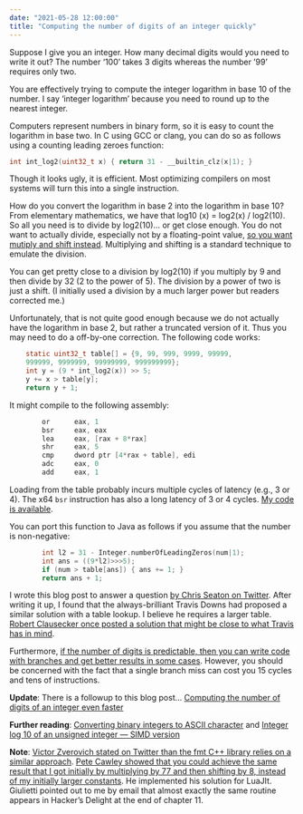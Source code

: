 ```yaml
---
date: "2021-05-28 12:00:00"
title: "Computing the number of digits of an integer quickly"
---
```




Suppose I give you an integer. How many decimal digits would you need to write it out? The number &lsquo;100&rsquo; takes 3 digits whereas the number &rsquo;99&rsquo; requires only two.

You are effectively trying to compute the integer logarithm in base 10 of the number. I say &lsquo;integer logarithm&rsquo; because you need to round up to the nearest integer.

Computers represent numbers in binary form, so it is easy to count the logarithm in base two. In C using GCC or clang, you can do so as follows using a counting leading zeroes function:
```C
int int_log2(uint32_t x) { return 31 - __builtin_clz(x|1); }
```


Though it looks ugly, it is efficient. Most optimizing compilers on most systems will turn this into a single instruction.

How do you convert the logarithm in base 2 into the logarithm in base 10? From elementary mathematics, we have that log10 (x) = log2(x) / log2(10). So all you need is to divide by log2(10)&hellip; or get close enough. You do not want to actually divide, especially not by a floating-point value, [so you want mutiply and shift instead](https://arxiv.org/abs/2012.12369). Multiplying and shifting is a standard technique to emulate the division.

You can get pretty close to a division by log2(10) if you multiply by 9 and then divide by 32 (2 to the power of 5). The division by a power of two is just a shift. (I initially used a division by a much larger power but readers corrected me.)

Unfortunately, that is not quite good enough because we do not actually have the logarithm in base 2, but rather a truncated version of it. Thus you may need to do a off-by-one correction. The following code works:
```C
    static uint32_t table[] = {9, 99, 999, 9999, 99999, 
    999999, 9999999, 99999999, 999999999};
    int y = (9 * int_log2(x)) >> 5;
    y += x > table[y];
    return y + 1;
```


It might compile to the following assembly:
```C
        or      eax, 1
        bsr     eax, eax
        lea     eax, [rax + 8*rax]
        shr     eax, 5
        cmp     dword ptr [4*rax + table], edi
        adc     eax, 0
        add     eax, 1
```


Loading from the table probably incurs multiple cycles of latency (e.g., 3 or 4). The x64 `bsr` instruction has also a long latency of 3 or 4 cycles. [My code is available](https://github.com/lemire/Code-used-on-Daniel-Lemire-s-blog/tree/master/2021/05/28).

You can port this function to Java as follows if you assume that the number is non-negative:
```C
        int l2 = 31 - Integer.numberOfLeadingZeros(num|1);
        int ans = ((9*l2)>>>5);
        if (num > table[ans]) { ans += 1; }
        return ans + 1;
```


I wrote this blog post to answer a question [by Chris Seaton on Twitter](https://twitter.com/ChrisGSeaton/status/1398312274830495748). After writing it up, I found that the always-brilliant Travis Downs had proposed a similar solution with a table lookup. I believe he requires a larger table. [Robert Clausecker once posted a solution that might be close to what Travis has in mind](https://www.reddit.com/r/C_Programming/comments/k0bgr7/fastest_find_integer_buffer_length/gdh9wrl/).

Furthermore, [if the number of digits is predictable, then you can write code with branches and get better results in some cases](https://quick-bench.com/q/eGtecNEbJdMBivUcFzgenej8SvM). However, you should be concerned with the fact that a single branch miss can cost you 15 cycles and  tens of instructions.

__Update__: There is a followup to this blog post&hellip; [Computing the number of digits of an integer even faster](/lemire/blog/2021/06/03/computing-the-number-of-digits-of-an-integer-even-faster/)

__Further reading__: [Converting binary integers to ASCII character](/lemire/blog/2021/05/17/converting-binary-integers-to-ascii-characters-apple-m1-vs-amd-zen2/) and [Integer log 10 of an unsigned integer — SIMD version](http://0x80.pl/notesen/2014-03-09-simd-int-log-10.html)

__Note__: [Victor Zverovich stated on Twitter than the fmt C++ library relies on a similar approach](https://twitter.com/vzverovich/status/1398369950499180547). [Pete Cawley showed that you could achieve the same result that I got initially by multiplying by 77 and then shifting by 8, instead of my initially larger constants](https://github.com/LuaJIT/LuaJIT/blob/fca488c715fd1592b8840b28e88346f9fb8a93f9/src/lj_strfmt_num.c#L65). He implemented his solution for LuaJIt. Giulietti pointed out to me by email that almost exactly the same routine appears in Hacker&rsquo;s Delight at the end of chapter 11.

